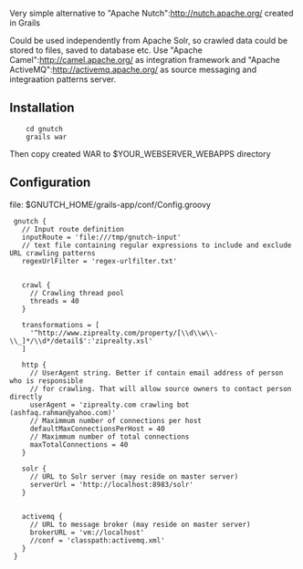 Very simple alternative to "Apache Nutch":http://nutch.apache.org/ created in Grails

Could be used independently from Apache Solr, so crawled data could be stored to files, saved to database etc.
Use "Apache Camel":http://camel.apache.org/ as integration framework and "Apache ActiveMQ":http://activemq.apache.org/ as source messaging and integraation patterns server.

## Installation

        cd gnutch
        grails war

Then copy created WAR to $YOUR_WEBSERVER_WEBAPPS directory

## Configuration
file: $GNUTCH_HOME/grails-app/conf/Config.groovy

     gnutch {
       // Input route definition 
       inputRoute = 'file:///tmp/gnutch-input'
       // text file containing regular expressions to include and exclude URL crawling patterns
       regexUrlFilter = 'regex-urlfilter.txt'
  

       crawl {
         // Crawling thread pool
         threads = 40
       }

       transformations = [
         '^http://www.ziprealty.com/property/[\\d\\w\\-\\_]*/\\d*/detail$':'ziprealty.xsl'
       ]

       http {
         // UserAgent string. Better if contain email address of person who is responsible 
         // for crawling. That will allow source owners to contact person directly
         userAgent = 'ziprealty.com crawling bot (ashfaq.rahman@yahoo.com)'
         // Maximmum number of connections per host
         defaultMaxConnectionsPerHost = 40
         // Maximmum number of total connections
         maxTotalConnections = 40
       }

       solr {
         // URL to Solr server (may reside on master server)
         serverUrl = 'http://localhost:8983/solr'
       }
 
  
       activemq {
         // URL to message broker (may reside on master server)
         brokerURL = 'vm://localhost'
         //conf = 'classpath:activemq.xml'
       } 
     }
